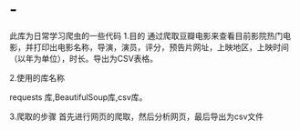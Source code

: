 # -
此库为日常学习爬虫的一些代码
1.目的
通过爬取豆瓣电影来查看目前影院热门电影，并打印出电影名称，导演，演员，评分，预告片网址，上映地区，上映时间（以年为单位），时长。导出为CSV表格。


2.使用的库名称

requests 库,BeautifulSoup库,csv库。

3.爬取的步骤
首先进行网页的爬取，然后分析网页，最后导出为csv文件
